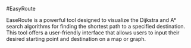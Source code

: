 #EasyRoute

EaseRoute is a powerful tool designed to visualize the Dijkstra and A* search algorithms for finding the shortest path to a specified destination. This tool offers a user-friendly interface that allows users to input their desired starting point and destination on a map or graph.
 
